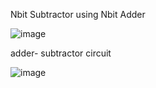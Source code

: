 Nbit Subtractor using Nbit Adder

![image](https://github.com/ravalika-karnati/VerilogTutorial/assets/131842119/b66846e2-a0d8-4503-be68-54bf0492285e)

adder- subtractor circuit

![image](https://github.com/ravalika-karnati/VerilogTutorial/assets/131842119/b9455975-5526-4d3c-b254-982463401cac)
